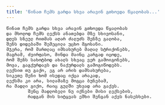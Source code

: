```yaml
---
title: 'წინათ ჩემს გარდა სხვა არავინ გთხოვდა წყალობას...'
---
```


    წინათ ჩემს გარდა სხვა არავინ გთხოვდა წყალობას
    და მხოლოდ ჩემს ლექსს ანათებდა მზე სხივოსანი,
    დღეს სნეულ რითმას აღარ ძალუძს შენზე გალობა,
    შენს დიდებაში შემეცილა უცხო მგოსანი.
    მჯერა, რომ მართლაც იმსახურებ მაღალ სტრიქონებს,
    მაგრამ, ძვირფასო, მინდა მაინც კარგად იცოდე,
    რომ შენს სახოტბოდ ახალს სხვაც ვერ გამოიგონებს,
    მოვა, გაგქურდავს და ნაქურდალს გამოგიწოდებს.
    ლექსით თუ გაქო, ეგ არ არის დამსახურება,
    სიკეთე შენი ხომ ისედაც იქცა არაკად,
    ლექსმა კი არა, სილამაზე მოგცა ბუნებამ,
    რა მადლი გიქო, რაიც გულში უხვად არა გაქვს.
            შენც მადლობელი ნუ იქნები მისი ლექსების,
            რადგან მის სიტყვას ეშხი შენგან აქვს ნასესხები.
